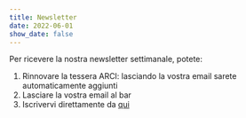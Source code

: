 ```yaml
---
title: Newsletter
date: 2022-06-01
show_date: false
---
```


Per ricevere la nostra newsletter settimanale, potete:

1. Rinnovare la tessera ARCI: lasciando la vostra email sarete automaticamente aggiunti
2. Lasciare la vostra email al bar
3. Iscrivervi direttamente da [qui](https://www.autistici.org/mailman/listinfo/socicdpsett)
